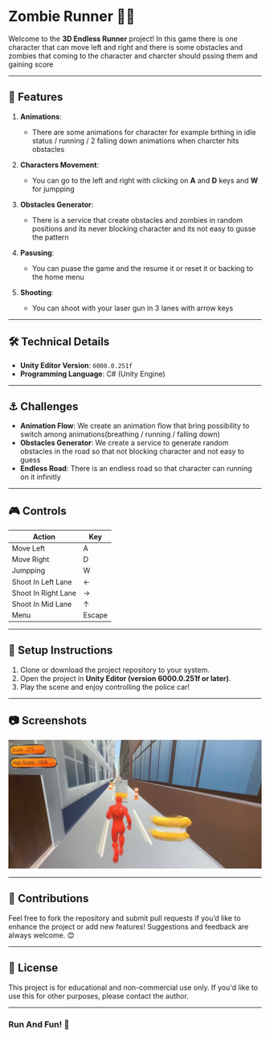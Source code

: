 # Zombie Runner 🦸‍♂️
Welcome to the **3D Endless Runner** project! In this game there is one character that can move left and right and there is some obstacles and zombies that coming to the character and charcter should pssing them and gaining score

---

## 🚀 Features

1. **Animations**:
   - There are some animations for character for example brthing in idle status / running / 2 faliing down animations when charcter hits obstacles

2. **Characters Movement**:
   - You can go to the left and right with clicking on **A** and **D** keys and **W** for jumpping
 
3. **Obstacles Generator**:
   - There is a service that create obstacles and zombies in random positions and its never blocking character and its not easy to gusse the pattern

4. **Pasusing**:
   - You can puase the game and the resume it or reset it or backing to the home menu
  
4. **Shooting**:
   - You can shoot with your laser gun in 3 lanes with arrow keys
   

---

## 🛠️ Technical Details

- **Unity Editor Version**: `6000.0.251f`
- **Programming Language**: C# (Unity Engine)

---

## ⚓ Challenges

- **Animation Flow**: We create an animation flow that bring possibility to switch among animations(breathing / running / falling down)
- **Obstacles Generator**: We create a service to generate random obstacles in the road so that not blocking character and not easy to guess
- **Endless Road**: There is an endless road so that character can running on it infinitly

---

## 🎮 Controls

| **Action**                | **Key**            |
|---------------------------|--------------------|
| Move Left                 | A                  |
| Move Right                | D                  |
| Jumpping                  | W                  |
| Shoot In Left Lane        | ←                  |
| Shoot In Right Lane       | →                  |
| Shoot In Mid Lane         | ↑                  |
| Menu                      | Escape             |

---

## 🔧 Setup Instructions

1. Clone or download the project repository to your system.
2. Open the project in **Unity Editor (version 6000.0.251f or later)**.
3. Play the scene and enjoy controlling the police car!

---

## 📷 Screenshots
![Game scene](screenshot.png)

---

## 🤝 Contributions

Feel free to fork the repository and submit pull requests if you’d like to enhance the project or add new features! Suggestions and feedback are always welcome. 😊

---

## 📄 License

This project is for educational and non-commercial use only. If you'd like to use this for other purposes, please contact the author.

---

### Run And Fun! 🚦

